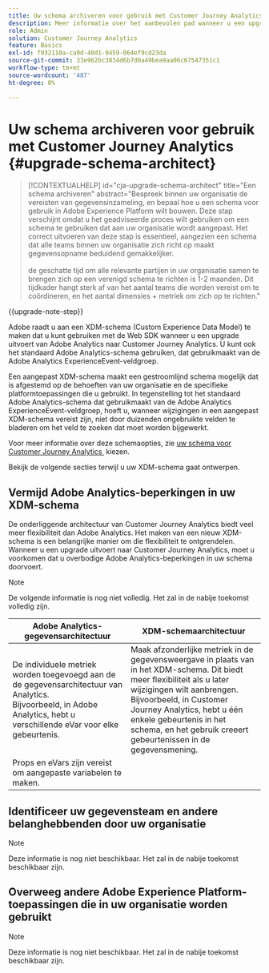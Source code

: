```yaml
---
title: Uw schema archiveren voor gebruik met Customer Journey Analytics
description: Meer informatie over het aanbevolen pad wanneer u een upgrade uitvoert van Adobe Analytics naar Customer Journey Analytics
role: Admin
solution: Customer Journey Analytics
feature: Basics
exl-id: f932110a-ca9d-40d1-9459-064ef9cd23da
source-git-commit: 33e962bc3834d6b7d0a49bea9aa06c67547351c1
workflow-type: tm+mt
source-wordcount: '487'
ht-degree: 0%

---
```


# Uw schema archiveren voor gebruik met Customer Journey Analytics {#upgrade-schema-architect}

<!-- markdownlint-disable MD034 -->

>[!CONTEXTUALHELP]
>id="cja-upgrade-schema-architect"
>title="Een schema archiveren"
>abstract="Bespreek binnen uw organisatie de vereisten van gegevensinzameling, en bepaal hoe u een schema voor gebruik in Adobe Experience Platform wilt bouwen. Deze stap verschijnt omdat u het geadviseerde proces wilt gebruiken om een schema te gebruiken dat aan uw organisatie wordt aangepast. Het correct uitvoeren van deze stap is essentieel, aangezien een schema dat alle teams binnen uw organisatie zich richt op maakt gegevensopname beduidend gemakkelijker.<br><br> de geschatte tijd om alle relevante partijen in uw organisatie samen te brengen zich op een verenigd schema te richten is 1-2 maanden. Dit tijdkader hangt sterk af van het aantal teams die worden vereist om te coördineren, en het aantal dimensies + metriek om zich op te richten."

<!-- markdownlint-enable MD034 -->

{{upgrade-note-step}}

Adobe raadt u aan een XDM-schema (Custom Experience Data Model) te maken dat u kunt gebruiken met de Web SDK wanneer u een upgrade uitvoert van Adobe Analytics naar Customer Journey Analytics. U kunt ook het standaard Adobe Analytics-schema gebruiken, dat gebruikmaakt van de Adobe Analytics ExperienceEvent-veldgroep.

Een aangepast XDM-schema maakt een gestroomlijnd schema mogelijk dat is afgestemd op de behoeften van uw organisatie en de specifieke platformtoepassingen die u gebruikt. In tegenstelling tot het standaard Adobe Analytics-schema dat gebruikmaakt van de Adobe Analytics ExperienceEvent-veldgroep, hoeft u, wanneer wijzigingen in een aangepast XDM-schema vereist zijn, niet door duizenden ongebruikte velden te bladeren om het veld te zoeken dat moet worden bijgewerkt.

Voor meer informatie over deze schemaopties, zie [&#x200B; uw schema voor Customer Journey Analytics &#x200B;](/help/getting-started/cja-upgrade/cja-upgrade-schema-existing.md) kiezen.

Bekijk de volgende secties terwijl u uw XDM-schema gaat ontwerpen.

## Vermijd Adobe Analytics-beperkingen in uw XDM-schema

De onderliggende architectuur van Customer Journey Analytics biedt veel meer flexibiliteit dan Adobe Analytics. Het maken van een nieuw XDM-schema is een belangrijke manier om die flexibiliteit te ontgrendelen. Wanneer u een upgrade uitvoert naar Customer Journey Analytics, moet u voorkomen dat u overbodige Adobe Analytics-beperkingen in uw schema doorvoert.

>[!NOTE]
>
>De volgende informatie is nog niet volledig. Het zal in de nabije toekomst volledig zijn.

| Adobe Analytics-gegevensarchitectuur | XDM-schemaarchitectuur |
|---------|----------|
| De individuele metriek worden toegevoegd aan de de gegevensarchitectuur van Analytics.<br/> Bijvoorbeeld, in Adobe Analytics, hebt u verschillende eVar voor elke gebeurtenis. | Maak afzonderlijke metriek in de gegevensweergave in plaats van in het XDM-schema. Dit biedt meer flexibiliteit als u later wijzigingen wilt aanbrengen.<br/> Bijvoorbeeld, in Customer Journey Analytics, hebt u één enkele gebeurtenis in het schema, en het gebruik creeert gebeurtenissen in de gegevensmening. |
| Props en eVars zijn vereist om aangepaste variabelen te maken. |  |

## Identificeer uw gegevensteam en andere belanghebbenden door uw organisatie

>[!NOTE]
>
>Deze informatie is nog niet beschikbaar. Het zal in de nabije toekomst beschikbaar zijn.

## Overweeg andere Adobe Experience Platform-toepassingen die in uw organisatie worden gebruikt

>[!NOTE]
>
>Deze informatie is nog niet beschikbaar. Het zal in de nabije toekomst beschikbaar zijn.
